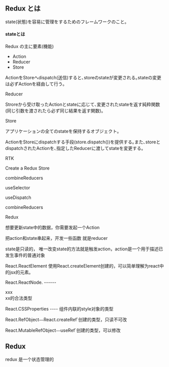 ## Redux とは

state(状態)を容易に管理をするためのフレームワークのこと｡



#### stateとは



Redux の主に要素(機能)

- Action
- Reducer
- Store

ActionをStoreへdispatch(送信)すると､storeのstateが変更される｡stateの変更は必ずActionを経由して行う｡

Reducer

Stroreから受け取ったActionとstateに応じて､変更されたstateを返す純粋関数(同じ引数を渡されたら必ず同じ結果を返す関数)｡

Store

アプリケーションの全てのstateを保持するオブジェクト｡

ActionをStoreにdispatchする手段(store.dispatch())を提供する｡また､storeとdispatchされたActionを､指定したReducerに渡してstateを変更する｡



RTK

Create a Redux Store 

combineReducers

useSelector

useDispatch

combineReducers 

Redux  

想要更新state中的数据，你需要发起一个Action

把action和state串起来，开发一些函数 就是reducer 

state是只读的， 唯一改变state的方法就是触发action，action是一个用于描述已发生事件的普通对象





React.ReactElement  使用React.createElement创建的，可以简单理解为react中的jsx的元素。

React.ReactNode.  ------ <div>xxx</div> xx的合法类型

React.CSSProperties ---- 组件内联的style对象的类型

React.RefObject` —— `React.createRef`创建的类型，只读不可改

React.MutableRefObject` —— `useRef`创建的类型，可以修改











## Redux 

redux 是一个状态管理的





